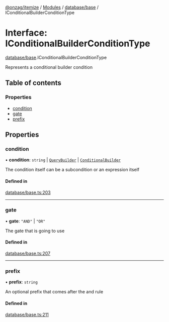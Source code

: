 [@onzag/itemize](../README.md) / [Modules](../modules.md) / [database/base](../modules/database_base.md) / IConditionalBuilderConditionType

# Interface: IConditionalBuilderConditionType

[database/base](../modules/database_base.md).IConditionalBuilderConditionType

Represents a conditional builder condition

## Table of contents

### Properties

- [condition](database_base.IConditionalBuilderConditionType.md#condition)
- [gate](database_base.IConditionalBuilderConditionType.md#gate)
- [prefix](database_base.IConditionalBuilderConditionType.md#prefix)

## Properties

### condition

• **condition**: `string` \| [`QueryBuilder`](../classes/database_base.QueryBuilder.md) \| [`ConditionalBuilder`](../classes/database_base.ConditionalBuilder.md)

The condition itself can be a subcondition
or an expression itself

#### Defined in

[database/base.ts:203](https://github.com/onzag/itemize/blob/73e0c39e/database/base.ts#L203)

___

### gate

• **gate**: ``"AND"`` \| ``"OR"``

The gate that is going to use

#### Defined in

[database/base.ts:207](https://github.com/onzag/itemize/blob/73e0c39e/database/base.ts#L207)

___

### prefix

• **prefix**: `string`

An optional prefix that comes after the and rule

#### Defined in

[database/base.ts:211](https://github.com/onzag/itemize/blob/73e0c39e/database/base.ts#L211)
